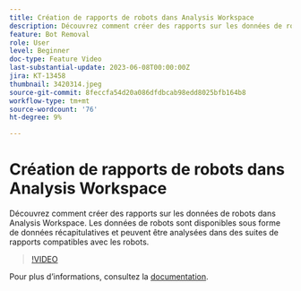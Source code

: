 ```yaml
---
title: Création de rapports de robots dans Analysis Workspace
description: Découvrez comment créer des rapports sur les données de robots dans Analysis Workspace. Les données de robots sont disponibles sous forme de données récapitulatives et peuvent être analysées dans des suites de rapports compatibles avec les robots.
feature: Bot Removal
role: User
level: Beginner
doc-type: Feature Video
last-substantial-update: 2023-06-08T00:00:00Z
jira: KT-13458
thumbnail: 3420314.jpeg
source-git-commit: 8feccfa54d20a086dfdbcab98edd8025bfb164b8
workflow-type: tm+mt
source-wordcount: '76'
ht-degree: 9%

---
```



# Création de rapports de robots dans Analysis Workspace

Découvrez comment créer des rapports sur les données de robots dans Analysis Workspace. Les données de robots sont disponibles sous forme de données récapitulatives et peuvent être analysées dans des suites de rapports compatibles avec les robots.

>[!VIDEO](https://video.tv.adobe.com/v/3420314/?learn=on)

Pour plus dʼinformations, consultez la [documentation](https://experienceleague.adobe.com/docs/analytics/components/dimensions/bot-name.html).
